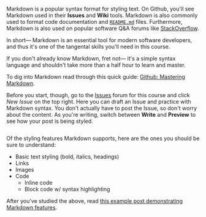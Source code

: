 Markdown is a popular syntax format for styling text. On Github, you'll see Markdown used in their **Issues** and **Wiki** tools. Markdown is also commonly used to format code documentation and [`README.md`](https://en.wikipedia.org/wiki/README) files. Furthermore, Markdown is also used on popular software Q&A forums like [StackOverflow](https://stackoverflow.com).

In short&mdash; Markdown is an essential tool for modern software developers, and thus it's one of the tangental skills you'll need in this course.

If you don't already know Markdown, fret not&mdash; it's a simple syntax language and shouldn't take more than a half hour to learn and master.

To dig into Markdown read through this quick guide: [Github: Mastering Markdown](https://guides.github.com/features/mastering-markdown).

Before you start, though, go to the [Issues](https://github.com/susanBuck/dwa15-fall2017/issues) forum for this course and click *New Issue* on the top right. Here you can draft an Issue and practice with Markdown syntax. You don't actually have to post the Issue, so don't worry about the content. As you're writing, switch between **Write** and **Preview** to see how your post is being styled.

<img src='http://making-the-internet.s3.amazonaws.com/dwa-markdown-write-and-preview@2x.png' style='max-width:px;' alt=''>

Of the styling features Markdown supports, here are the ones you should be sure to understand:

+ Basic text styling (bold, italics, headings)
+ Links
+ Images
+ Code
	+ Inline code
	+ Block code w/ syntax highlighting

After you've studied the above, read [this example post demonstrating Markdown features](https://github.com/susanBuck/dwa15-spring2018/issues/2).
